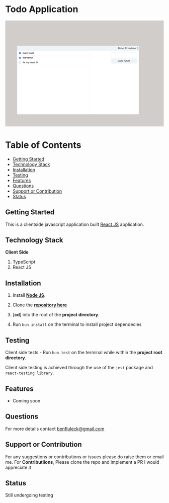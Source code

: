 # Todo Application

<img width="1440" alt="Client Side" src="./screenshots/lightmode.png">

# Table of Contents

- [Getting Started](#getting-started)
- [Technology Stack](#technology-stack)
- [Installation](#installation)
- [Testing](#testing)
- [Features](#feaures)
- [Questions](#questions)
- [Support or Contribution](#support-or-contribution)
- [Status](#status)


## Getting Started
This is a clientside javascript application built [React JS](https://reactjs.org/) application.

## Technology Stack

**Client Side**
1. TypeScript
2. React JS

## Installation

1. Install [**Node JS**](https://nodejs.org/en/).

2. Clone the [**repository here**](https://github.com/benfluleck/todo-app.git)
3. [**cd**] into the root of the **project directory**.
4. Run `bun install` on the terminal to install project dependecies

## Testing

Client side tests - Run `bun test` on the terminal while within the **project root directory**.

Client side testing is achieved through the use of the `jest` package and `react-testing library`.

## Features
- Coming soon

## Questions
For more details contact benfluleck@gmail.com

## Support or Contribution
For any suggestions or contributions or issues please do raise them or email me.
For **Contributiions**, Please clone the repo and implement a PR I would appreciate it

## Status
Still undergoing testing
